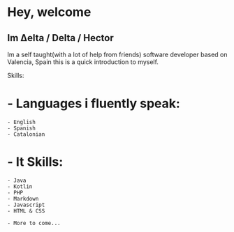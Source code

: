 # Hey, welcome

## __Im Δelta / Delta / Hector__
Im a self taught(with a lot of help from friends) software developer based on Valencia, Spain
this is a quick introduction to myself.

Skills:

# - Languages i fluently speak:
    - English
    - Spanish
    - Catalonian

# - It Skills:
    - Java
    - Kotlin
    - PHP
    - Markdown
    - Javascript
    - HTML & CSS
    
    - More to come...
  
